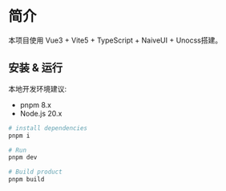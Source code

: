 # 简介

本项目使用 Vue3 + Vite5 + TypeScript + NaiveUI + Unocss搭建。

## 安装 & 运行

本地开发环境建议:
- pnpm 8.x
- Node.js 20.x


```sh
# install dependencies
pnpm i

# Run
pnpm dev

# Build product
pnpm build

```
